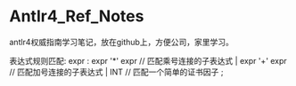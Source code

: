 # Antlr4_Ref_Notes

antlr4权威指南学习笔记，放在github上，方便公司，家里学习。


表达式规则匹配:
expr : expr '*' expr  // 匹配乘号连接的子表达式
     | expr '+' expr  // 匹配加号连接的子表达式
     | INT            // 匹配一个简单的证书因子
     ;
     
     
     


